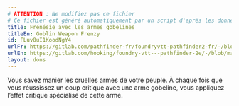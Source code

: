 ```yaml
---
# ATTENTION : Ne modifiez pas ce fichier
# Ce fichier est généré automatiquement par un script d'après les données du module Foundry VTT officiel et de sa traduction
title: Frénésie avec les armes gobelines
titleEn: Goblin Weapon Frenzy
id: FLuv8uI1KoodNgY4
urlFr: https://gitlab.com/pathfinder-fr/foundryvtt-pathfinder2-fr/-/blob/master/data/feats/FLuv8uI1KoodNgY4.htm
urlEn: https://gitlab.com/hooking/foundry-vtt---pathfinder-2e/-/blob/master/packs/data/feats.db/goblin-weapon-frenzy.json
layout: dons
---
```

Vous savez manier les cruelles armes de votre peuple. À chaque fois que vous réussissez un coup critique avec une arme gobeline, vous appliquez l’effet critique spécialisé de cette arme.
